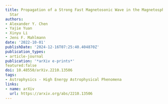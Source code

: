 ```yaml
---
title: Propagation of a Strong Fast Magnetosonic Wave in the Magnetosphere of a Neutron
  Star
authors:
- Alexander Y. Chen
- Yajie Yuan
- Xinyu Li
- Jens F. Mahlmann
date: '2022-10-01'
publishDate: '2024-12-16T07:25:40.404870Z'
publication_types:
- article-journal
publication: '*arXiv e-prints*'
featured:false
doi: 10.48550/arXiv.2210.13506
tags:
- Astrophysics - High Energy Astrophysical Phenomena
links:
- name: arXiv
  url: https://arxiv.org/abs/2210.13506
---
```


